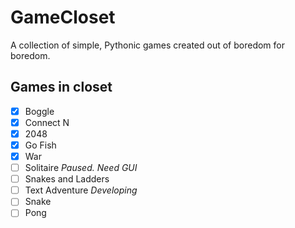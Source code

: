 # GameCloset
A collection of simple, Pythonic games created out of boredom for boredom.

## Games in closet
- [x] Boggle
- [x] Connect N
- [x] 2048
- [x] Go Fish
- [x] War
- [ ] Solitaire _Paused. Need GUI_
- [ ] Snakes and Ladders
- [ ] Text Adventure _Developing_
- [ ] Snake
- [ ] Pong
